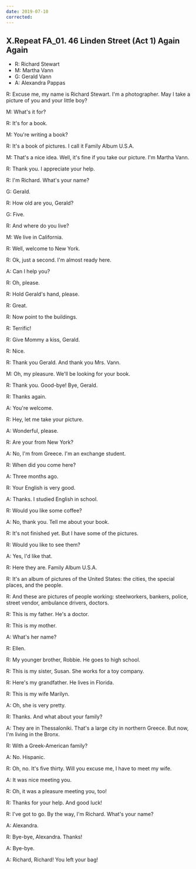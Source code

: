```yaml
---
date: 2019-07-10
corrected:
---
```


## X.Repeat FA_01. 46 Linden Street (Act 1) Again Again

- R: Richard Stewart
- M: Martha Vann
- G: Gerald Vann
- A: Alexandra Pappas

R: Excuse me, my name is Richard Stewart. I'm a photographer. May I take a picture of you and your little boy?

M: What's it for?

R: It's for a book.

M: You're writing a book?

R: It's a book of pictures. I call it Family Album U.S.A.

M: That's a nice idea. Well, it's fine if you take our picture. I'm Martha Vann.

R: Thank you. I appreciate your help.

R: I'm Richard. What's your name?

G: Gerald.

R: How old are you, Gerald?

G: Five.

R: And where do you live?

M: We live in California.

R: Well, welcome to New York.

R: Ok, just a second. I'm almost ready here.

A: Can I help you?

R: Oh, please.

R: Hold Gerald's hand, please.

R: Great.

R: Now point to the buildings.

R: Terrific!

R: Give Mommy a kiss, Gerald.

R: Nice.

R: Thank you Gerald. And thank you Mrs. Vann.

M: Oh, my pleasure. We'll be looking for your book.

R: Thank you. Good-bye! Bye, Gerald.

R: Thanks again.

A: You're welcome.

R: Hey, let me take your picture.

A: Wonderful, please.

R: Are your from New York?

A: No, I'm from Greece. I'm an exchange student.

R: When did you come here?

A: Three months ago.

R: Your English is very good.

A: Thanks. I studied English in school.

R: Would you like some coffee?

A: No, thank you. Tell me about your book.

R: It's not finished yet. But I have some of the pictures.

R: Would you like to see them?

A: Yes, I'd like that.

R: Here they are. Family Album U.S.A.

R: It's an album of pictures of the United States: the cities, the special places, and the people.

R: And these are pictures of people working: steelworkers, bankers, police, street vendor, ambulance drivers, doctors.

R: This is my father. He's a doctor.

R: This is my mother.

A: What's her name?

R: Ellen.

R: My younger brother, Robbie. He goes to high school.

R: This is my sister, Susan. She works for a toy company.

R: Here's my grandfather. He lives in Florida.

R: This is my wife Marilyn.

A: Oh, she is very pretty.

R: Thanks. And what about your family?

A: They are in Thessaloniki. That's a large city in northern Greece. But now, I'm living in the Bronx.

R: With a Greek-American family?

A: No. Hispanic.

R: Oh, no. It's five thirty. Will you excuse me, I have to meet my wife.

A: It was nice meeting you.

R: Oh, it was a pleasure meeting you, too!

R: Thanks for your help. And good luck!

R: I've got to go. By the way, I'm Richard. What's your name?

A: Alexandra.

R: Bye-bye, Alexandra. Thanks!

A: Bye-bye.

A: Richard, Richard! You left your bag!
